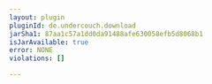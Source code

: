 ```yaml
---
layout: plugin
pluginId: de.undercouch.download
jarSha1: 87aa1c57a1dd0da91488afe630058efb5d8068b1
isJarAvailable: true
error: NONE
violations: []

---
```

